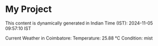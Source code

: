 # My Project

This content is dynamically generated in Indian Time (IST): 2024-11-05 09:57:10 IST


Current Weather in Coimbatore:
Temperature: 25.88 °C
Condition: mist
